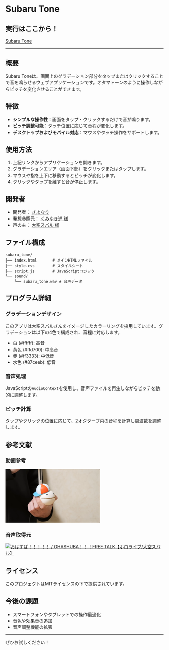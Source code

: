 # Subaru Tone

## 実行はここから！

[Subaru Tone](https://sayonari.github.io/subaru_tone/)

---

## 概要

Subaru Toneは、画面上のグラデーション部分をタップまたはクリックすることで音を鳴らせるウェブアプリケーションです。オタマトーンのように操作しながらピッチを変化させることができます。

## 特徴

- **シンプルな操作性**：画面をタップ・クリックするだけで音が鳴ります。
- **ピッチ調整可能**：タッチ位置に応じて音程が変化します。
- **デスクトップおよびモバイル対応**：マウスやタッチ操作をサポートします。

## 使用方法

1. 上記リンクからアプリケーションを開きます。
2. グラデーションエリア（画面下部）をクリックまたはタップします。
3. マウスや指を上下に移動するとピッチが変化します。
4. クリックやタップを離すと音が停止します。

## 開発者

- 開発者： [さよなり](https://x.com/sayonari)
- 発想参照元： [くみゆき進 様](https://x.com/kumiyuki_P)
- 声の主： [大空スバル 様](https://x.com/oozorasubaru)

## ファイル構成

```
subaru_tone/
├── index.html       # メインHTMLファイル
├── style.css        # スタイルシート
├── script.js        # JavaScriptロジック
└── sound/
    └── subaru_tone.wav # 音声データ
```

## プログラム詳細

### グラデーションデザイン

このアプリは大空スバルさんをイメージしたカラーリングを採用しています。グラデーションは以下の4色で構成され、音程に対応します。

- 白 (#ffffff): 高音
- 黄色 (#ffd700): 中高音
- 赤 (#ff3333): 中低音
- 水色 (#87ceeb): 低音

### 音声処理

JavaScriptの`AudioContext`を使用し、音声ファイルを再生しながらピッチを動的に調整します。

### ピッチ計算

タップやクリックの位置に応じて、2オクターブ内の音程を計算し周波数を調整します。

## 参考文献

### 動画参考
<a href="https://www.youtube.com/watch?v=1eFY9CDFBkw" target="_blank">
  <img src="./img/kumiyuki_youtube.png" alt="スバルトーン：くみゆき進" width="300">
</a>

### 音声取得元
<a href="https://www.youtube.com/live/3LA6t9YHsKw?t=1380" target="_blank">
  <img src="./img/subaru_youtube.png" alt="おはすば！！！！！ / OHASHUBA！！！FREE TALK【ホロライブ/大空スバル】" width="300">
</a>

## ライセンス

このプロジェクトはMITライセンスの下で提供されています。

## 今後の課題

- スマートフォンやタブレットでの操作最適化
- 音色や効果音の追加
- 音声調整機能の拡張

---

ぜひお試しください！


